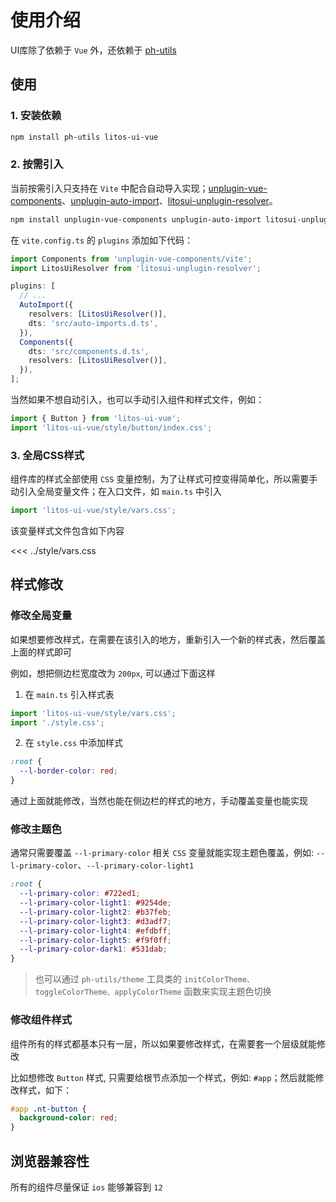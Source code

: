 # 使用介绍

UI库除了依赖于 `Vue` 外，还依赖于 [ph-utils](https://gitee.com/towardly/ph/wikis/Home)

## 使用

### 1. 安装依赖

```sh
npm install ph-utils litos-ui-vue
```

### 2. 按需引入

当前按需引入只支持在 `Vite` 中配合自动导入实现；[unplugin-vue-components](https://www.npmjs.com/package/unplugin-vue-components)、[unplugin-auto-import](https://www.npmjs.com/package/unplugin-auto-import)、[litosui-unplugin-resolver](https://www.npmjs.com/package/litosui-unplugin-resolver)。

```sh
npm install unplugin-vue-components unplugin-auto-import litosui-unplugin-resolver -D
```

在 `vite.config.ts` 的 `plugins` 添加如下代码：

```ts
import Components from 'unplugin-vue-components/vite';
import LitosUiResolver from 'litosui-unplugin-resolver';

plugins: [
  // ...
  AutoImport({
    resolvers: [LitosUiResolver()],
    dts: 'src/auto-imports.d.ts',
  }),
  Components({
    dts: 'src/components.d.ts',
    resolvers: [LitosUiResolver()],
  }),
];
```

当然如果不想自动引入，也可以手动引入组件和样式文件，例如：

```ts
import { Button } from 'litos-ui-vue';
import 'litos-ui-vue/style/button/index.css';
```

### 3. 全局CSS样式

组件库的样式全部使用 `CSS` 变量控制，为了让样式可控变得简单化，所以需要手动引入全局变量文件；在入口文件，如 `main.ts` 中引入

```ts
import 'litos-ui-vue/style/vars.css';
```

该变量样式文件包含如下内容

<<< ../style/vars.css

## 样式修改

### 修改全局变量

如果想要修改样式，在需要在该引入的地方，重新引入一个新的样式表，然后覆盖上面的样式即可

例如，想把侧边栏宽度改为 `200px`, 可以通过下面这样

1. 在 `main.ts` 引入样式表

```ts
import 'litos-ui-vue/style/vars.css';
import './style.css';
```

2. 在 `style.css` 中添加样式

```css
:root {
  --l-border-color: red;
}
```

通过上面就能修改，当然也能在侧边栏的样式的地方，手动覆盖变量也能实现

### 修改主题色

通常只需要覆盖 `--l-primary-color` 相关 `CSS` 变量就能实现主题色覆盖，例如: `--l-primary-color`、`--l-primary-color-light1`

```css
:root {
  --l-primary-color: #722ed1;
  --l-primary-color-light1: #9254de;
  --l-primary-color-light2: #b37feb;
  --l-primary-color-light3: #d3adf7;
  --l-primary-color-light4: #efdbff;
  --l-primary-color-light5: #f9f0ff;
  --l-primary-color-dark1: #531dab;
}
```

> 也可以通过 `ph-utils/theme` 工具类的 `initColorTheme、toggleColorTheme、applyColorTheme` 函数来实现主题色切换

### 修改组件样式

组件所有的样式都基本只有一层，所以如果要修改样式，在需要套一个层级就能修改

比如想修改 `Button` 样式, 只需要给根节点添加一个样式，例如: `#app`；然后就能修改样式，如下：

```css
#app .nt-button {
  background-color: red;
}
```

## 浏览器兼容性

所有的组件尽量保证 `ios` 能够兼容到 `12`
